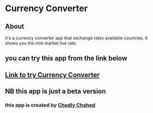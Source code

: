 # Currency Converter

## About

it's a currency converter app that exchange rates available countries. It shows you the mid-market live rate.

## you can try this app from the link below

<h2>
<a href="https://oneeyex.github.io/Currency-Converter/" target="_blank"> Link to try Currency Converter</a></h2>

## NB this app is just a beta version

<h3> this app is created by <a href="https://www.linkedin.com/in/chedly-chahed-a178a9196/"> Chedly Chahed</a> </h3>
